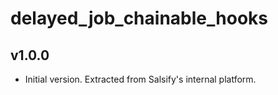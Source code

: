 # delayed_job_chainable_hooks

## v1.0.0
- Initial version. Extracted from Salsify's internal platform.
